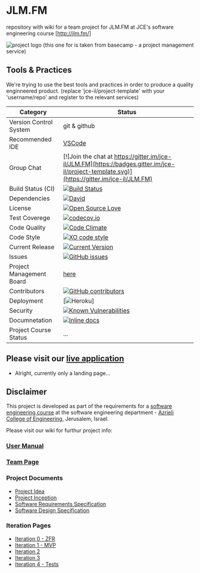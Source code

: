 # JLM.FM

repository with wiki for a team project for JLM.FM at JCE's software engineering course [http://jlm.fm/] 

![project logo (this one for is taken from basecamp - a project management service)](http://oi65.tinypic.com/1zvxrir.jpg)

## Tools & Practices
We're trying to use the best tools and practices in order to produce a quality enginneered product.
(replace 'jce-il/project-template' with your 'username/repo' and register to the relevant services)

|Category|Status|
|---|---|
| Version Control System| git & github |
| Recommended IDE | [VSCode](https://code.visualstudio.com) |
| Group Chat | [![Join the chat at https://gitter.im/jce-il/JLM.FM](https://badges.gitter.im/jce-il/project-template.svg)](https://gitter.im/jce-il/JLM.FM) |
| Build Status (CI) |  [![Build Status](https://travis-ci.org/jce-il/project-template.svg?branch=master)](https://travis-ci.org/jce-il/project-template) |
| Dependencies | [![David](https://img.shields.io/david/dev/idleberg/vscode-badges.svg?style=flat-square)](https://david-dm.org/jce-il/project-template?type=dev) |
| License | [![Open Source Love](https://badges.frapsoft.com/os/mit/mit.svg?v=102)](https://opensource.org/licenses/mit-license.php) |
| Test Coverege | [![codecov.io](https://codecov.io/github/jce-il/project-template/coverage.svg?branch=master)](https://codecov.io/github/jce-il/project-template?branch=master) |
| Code Quality | [![Code Climate](https://codeclimate.com/github/jce-il/project-template.svg)](https://codeclimate.com/github/jce-il/project-template) |
| Code Style | [![XO code style](https://img.shields.io/badge/code_style-XO-5ed9c7.svg)](https://github.com/jce-il/project-template) |
| Current Release | [![Current Version](https://img.shields.io/github/release/jce-il/project-template.svg?style=flat)](https://github.com/jce-il/project-template/releases) |
| Issues | [![GitHub issues](https://img.shields.io/github/issues/jce-il/project-template.svg?style=flat)](https://github.com/mazmaz2k/jlm.fm/issues) |
| Project Management Board| [here](https://github.com/mazmaz2k/jlm.fm/projects/1) |
| Contributors | [![GitHub contributors](https://img.shields.io/github/contributors/jce-il/project-template.svg)](https://github.com/mazmaz2k/jlm.fm/graphs/contributors)|
| Deployment | [![Heroku](http://heroku-badge.herokuapp.com/?app=my-app&style=flat&svg=1&root=index.html)] |
| Security | [![Known Vulnerabilities](https://snyk.io/test/github/jce-il/project-template/badge.svg)](https://snyk.io/test/github/jce-il/project-template) |
| Documnetation | [![Inline docs](http://inch-ci.org/github/jce-il/project-template.svg?branch=master)](http://inch-ci.org/github/jce-il/project-template) |
| Project Course Status | ... |

## Please visit our [live application](https://demo.reactstarterkit.com/)
- Alright, currently only a landing page...


## Disclaimer
This project is developed as part of the requirements for a [software engineering course](https://github.com/jce-il/se-class/wiki) at the software engineering department - [Azrieli College of Engineering](http://www.jce.ac.il/), Jerusalem, Israel.

Please visit our wiki for furthur project info: 

### [User Manual](https://github.com/mazmaz2k/jlm.fm/wiki/User-Manual#User-Manual)

### [Team Page](https://github.com/mazmaz2k/jlm.fm/wiki/Team)

### Project Documents
- [Project Idea](https://github.com/mazmaz2k/jlm.fm/wiki) 
- [Project Inception](https://github.com/mazmaz2k/jlm.fm/wiki/Inception-Planning#inception-Planning)
- [Software Requirements Specification](https://github.com/mazmaz2k/jlm.fm/wiki/SRS#srs)
- [Software Design Specification](https://github.com/mazmaz2k/jlm.fm/wiki/SDS#sds)

### Iteration Pages
- [Iteration 0 - ZFR](https://github.com/mazmaz2k/jlm.fm/wiki/Iteration-0-ZFR#Iteration-0-ZFR)
- [Iteration 1 - MVP](https://github.com/mazmaz2k/jlm.fm/wiki/Iteration-1--MVP#Iteration-1---MVP)
- [Iteration 2 ](https://github.com/mazmaz2k/jlm.fm/wiki/Iteration-2#Iteration-2)
- [Iteration 3 ](https://github.com/mazmaz2k/jlm.fm/wiki/Iteration-3%23Iteration-3#Iteration-3)
- [Iteration 4 - Tests](https://github.com/mazmaz2k/jlm.fm/wiki/Iteration-4%23Iteration-4#Iteration-4)



